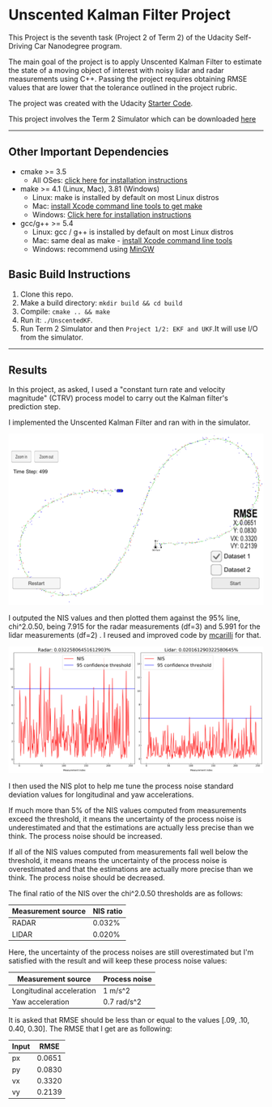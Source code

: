 # Unscented Kalman Filter Project
This Project is the seventh task (Project 2 of Term 2) of the Udacity Self-Driving Car Nanodegree program.

The main goal of the project is to apply Unscented Kalman Filter to estimate the state of a moving object of interest with noisy lidar and radar measurements using C++. Passing the project requires obtaining RMSE values that are lower that the tolerance outlined in the project rubric. 

The project was created with the Udacity [Starter Code](https://github.com/udacity/CarND-Unscented-Kalman-Filter-Project).

This project involves the Term 2 Simulator which can be downloaded [here](https://github.com/udacity/self-driving-car-sim/releases)

---

## Other Important Dependencies
* cmake >= 3.5
  * All OSes: [click here for installation instructions](https://cmake.org/install/)
* make >= 4.1 (Linux, Mac), 3.81 (Windows)
  * Linux: make is installed by default on most Linux distros
  * Mac: [install Xcode command line tools to get make](https://developer.apple.com/xcode/features/)
  * Windows: [Click here for installation instructions](http://gnuwin32.sourceforge.net/packages/make.htm)
* gcc/g++ >= 5.4
  * Linux: gcc / g++ is installed by default on most Linux distros
  * Mac: same deal as make - [install Xcode command line tools](https://developer.apple.com/xcode/features/)
  * Windows: recommend using [MinGW](http://www.mingw.org/)

## Basic Build Instructions

1. Clone this repo.
2. Make a build directory: `mkdir build && cd build`
3. Compile: `cmake .. && make`
4. Run it: `./UnscentedKF`. 
5. Run Term 2 Simulator and then `Project 1/2: EKF and UKF`.It will use I/O from the simulator.

---

## Results

In this project, as asked, I used a "constant turn rate and velocity magnitude" (CTRV) process model to carry out the Kalman filter's prediction step.

I implemented the Unscented Kalman Filter and ran with in the simulator.

![Result](result.png) 

I outputed the NIS values and then plotted them against the 95% line, chi^2.0.50, being 7.915 for the radar measurements (df=3) and 5.991 for the lidar measurements (df=2) . I reused and improved code by [mcarilli](https://github.com/mcarilli/CarND-Unscented-Kalman-Filter) for that.

![Result](NIS/NIS.png)

I then used the NIS plot to help me tune the process noise standard deviation values for longitudinal and yaw accelerations.

If much more than 5% of the NIS values computed from measurements exceed the threshold, it means the uncertainty of the process noise is underestimated and that the estimations are actually less precise than we think. The process noise should be increased.

If all of the NIS values computed from measurements fall well below the threshold, it means means the uncertainty of the process noise is overestimated and that the estimations are actually more precise than we think. The process noise should be decreased.

The final ratio of the NIS over the chi^2.0.50 thresholds are as follows:

| Measurement source | NIS ratio 		 |
| ------------------ | ----------------- |
| RADAR              | 0.032%        |
| LIDAR              | 0.020%           |

Here, the uncertainty of the process noises are still overestimated but I'm satisfied with the result and will keep these process noise values:

| Measurement source | Process noise |
| ------------------ | ----------------- |
| Longitudinal acceleration | 1 m/s^2 |
| Yaw acceleration | 0.7 rad/s^2 |


It is asked that RMSE should be less than or equal to the values [.09, .10, 0.40, 0.30]. The RMSE that I get are as following:

| Input | RMSE   |
| ----- | ------ |
| px    | 0.0651 |
| py    | 0.0830 |
| vx    | 0.3320 |
| vy    | 0.2139 |